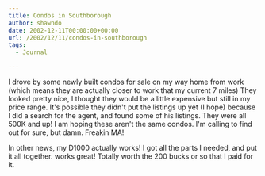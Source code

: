 ```yaml
---
title: Condos in Southborough
author: shawndo
date: 2002-12-11T00:00:00+00:00
url: /2002/12/11/condos-in-southborough
tags:
  - Journal

---
```

I drove by some newly built condos for sale on my way home from work (which means they are actually closer to work that my current 7 miles) They looked pretty nice, I thought they would be a little expensive but still in my price range. It's possible they didn't put the listings up yet (I hope) because I did a search for the agent, and found some of his listings. They were all 500K and up! I am hoping these aren't the same condos. I'm calling to find out for sure, but damn. Freakin MA!  
  
In other news, my D1000 actually works! I got all the parts I needed, and put it all together. works great! Totally worth the 200 bucks or so that I paid for it.